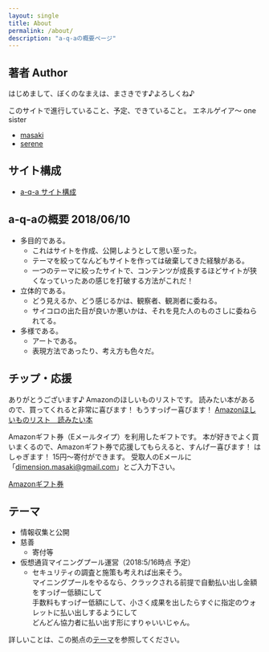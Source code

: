 ```yaml
---
layout: single
title: About
permalink: /about/
description: "a-q-aの概要ページ"
---
```

## 著者 Author
はじめまして、ぼくのなまえは、まさきです♪よろしくね♪

このサイトで進行していること、予定、できていること。
エネルゲイア〜
one
sister

- [masaki](/author/)
- [serene](/serene/)

## サイト構成
- [a-q-a サイト構成](/structure/)

## a-q-aの概要 2018/06/10
- 多目的である。
  - これはサイトを作成、公開しようとして思い至った。
  - テーマを絞ってなんどもサイトを作っては破棄してきた経験がある。
  - 一つのテーマに絞ったサイトで、コンテンツが成長するほどサイトが狭くなっていったあの感じを打破する方法がこれだ！
- 立体的である。
  - どう見えるか、どう感じるかは、観察者、観測者に委ねる。
  - サイコロの出た目が良いか悪いかは、それを見た人のものさしに委ねられてる。
- 多様である。
  - アートである。
  - 表現方法であったり、考え方も色々だ。

## チップ・応援
ありがとうございます♪
Amazonのほしいものリストです。
読みたい本があるので、買ってくれると非常に喜びます！
もうすっげー喜びます！
[Amazonほしいものリスト　読みたい本](http://amzn.asia/ie2lbw0)

Amazonギフト券（Eメールタイプ）を利用したギフトです。
本が好きでよく買いまくるので、Amazonギフト券で応援してもらえると、すんげー喜びます！
はしゃぎます！
15円〜寄付ができます。
受取人のEメールに「dimension.masaki@gmail.com」とご入力下さい。

[Amazonギフト券](https://www.amazon.co.jp/gp/product/BT00DHI8G4/)

## テーマ
- 情報収集と公開
- 慈善
  - 寄付等
- 仮想通貨マイニングプール運営（2018:5/16時点 予定）
  - セキュリティの調査と施策も考えれば出来そう。  
    マイニングプールをやるなら、クラックされる前提で自動払い出し金額をすっげー低額にして  
    手数料もすっげー低額にして、小さく成果を出したらすぐに指定のウォレットに払い出しするようにして  
    どんどん協力者に払い出す形にすりゃいいじゃん。

詳しいことは、この拠点の[テーマ](/themes)を参照してください。
